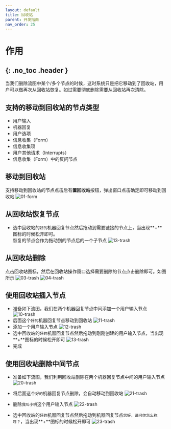 ```yaml
---
layout: default
title: 回收站
parent: 开发指南
nav_order: 25
---
```


# 作用
{: .no_toc .header }
---
当我们删除流图中某个/多个节点的时候，这时系统只是把它移动到了回收站，用户可以做再次从回收站恢复。如过需要彻底删除需要从回收站再次清除。

## 支持的移动到回收站的节点类型

- 用户输入
- 机器回复
- 用户选项
- 信息收集（Form）
- 信息收集项
- 用户其他请求（Interrupts）
- 信息收集（Form）中的反问节点

## 移动到回收站
支持移动到回收站的节点点击后有**置回收站**按钮，弹出窗口点击确定即可移动到回收站
  ![01-form](/assets/images/tutorial/trash/01-trash.png)

## 从回收站恢复节点
* 选中回收站的`好的`机器回复节点然后拖动到需要链接的节点上，当出现**+**图标的时候松开即可。
  <br/>恢复的节点会作为拖动到的节点后的一个子节点
  ![13-trash](/assets/images/tutorial/trash/13-trash.png)
## 从回收站删除
点击回收站图标，然后在回收站操作窗口选择需要删除的节点点击删除即可。如图所示
  ![03-trash](/assets/images/tutorial/trash/03-trash.png)
  ![04-trash](/assets/images/tutorial/trash/04-trash.png)

## 使用回收站插入节点
* 准备如下流图，我们在两个机器回复节点中间添加一个用户输入节点
  ![10-trash](/assets/images/tutorial/trash/10-trash.png)
* 后面这个`好的`机器回复节点移动到回收站
  ![11-trash](/assets/images/tutorial/trash/11-trash.png)
* 添加一个用户输入节点 
  ![12-trash](/assets/images/tutorial/trash/12-trash.png)
* 选中回收站的`好的`机器回复节点然后拖动到刚刚创建的用户输入节点，当出现**+**图标的时候松开即可
  ![13-trash](/assets/images/tutorial/trash/13-trash.png)
* 完成
## 使用回收站删除中间节点

* 准备如下流图，我们利用回收站删除在两个机器回复节点中间的用户输入节点
  ![20-trash](/assets/images/tutorial/trash/20-trash.png)

* 将后面这个`好的`机器回复节点删除，会自动移动到回收站
  ![21-trash](/assets/images/tutorial/trash/21-trash.png)

* 删除`我叫小明`这个用户输入节点
  ![22-trash](/assets/images/tutorial/trash/22-trash.png)

* 选中回收站的`好的`机器回复节点然后拖动到机器回复节点`您好，请问你怎么称呼？`，当出现**+**图标的时候松开即可
  ![23-trash](/assets/images/tutorial/trash/23-trash.png)